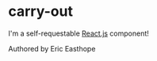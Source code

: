 # carry-out

I'm a self-requestable [React.js](https://reactjs.org) component!

Authored by Eric Easthope
